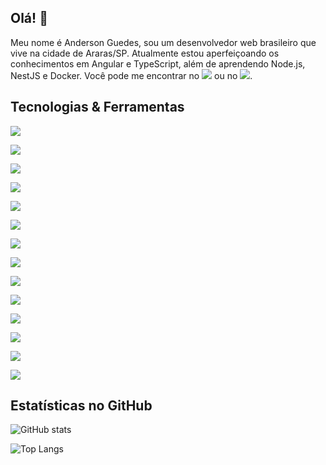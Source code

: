 ## Olá! 👋

Meu nome é Anderson Guedes, sou um desenvolvedor web brasileiro que vive na cidade de Araras/SP.
Atualmente estou aperfeiçoando os conhecimentos em Angular e TypeScript, além de aprendendo Node.js, NestJS e Docker.
Você pode me encontrar no [![](https://img.shields.io/badge/LinkedIn-informational?style=flat&logo=linkedin&logoColor=white&color=2867b2)][1] ou no [![](https://img.shields.io/badge/Twitter-informational?style=flat&logo=twitter&logoColor=white&color=1da1f2 )][2].

## Tecnologias & Ferramentas
![](https://img.shields.io/badge/Code-HTML-informational?style=flat&logo=html5&logoColor=white&color=2bbc8a)

![](https://img.shields.io/badge/Code-CSS-informational?style=flat&logo=css3&logoColor=white&color=2bbc8a)

![](https://img.shields.io/badge/Code-Angular-informational?style=flat&logo=angular&logoColor=white&color=2bbc8a)

![](https://img.shields.io/badge/Code-TypeScript-informational?style=flat&logo=TypeScript&logoColor=white&color=2bbc8a)

![](https://img.shields.io/badge/Code-JavaScript-informational?style=flat&logo=javascript&logoColor=white&color=2bbc8a)

![](https://img.shields.io/badge/Tools-PostgreSQL-informational?style=flat&logo=postgresql&logoColor=white&color=2bbc8a)

![](https://img.shields.io/badge/Tools-MongoDB-informational?style=flat&logo=MongoDB&logoColor=white&color=2bbc8a)

![](https://img.shields.io/badge/Code-Node.js-informational?style=flat&logo=node.js&logoColor=white&color=2bbc8a)

![](https://img.shields.io/badge/Tools-NestJS-informational?style=flat&logo=nestjs&logoColor=white&color=2bbc8a)

![](https://img.shields.io/badge/Tools-Git-informational?style=flat&logo=git&logoColor=white&color=2bbc8a)

![](https://img.shields.io/badge/Editor-VSCode-informational?style=flat&logo=visualstudiocode&logoColor=white&color=2bbc8a)

![](https://img.shields.io/badge/Tools-Docker-informational?style=flat&logo=docker&logoColor=white&color=2bbc8a)

![](https://img.shields.io/badge/OS-Windows-informational?style=flat&logo=Windows&logoColor=white&color=2bbc8a)

![](https://img.shields.io/badge/OS-Linux-informational?style=flat&logo=linux&logoColor=white&color=2bbc8a)


## Estatísticas no GitHub

![GitHub stats](https://github-readme-stats.vercel.app/api?username=AnderGuedes89&show_icons=true&theme=dark)

![Top Langs](https://github-readme-stats.vercel.app/api/top-langs/?username=AnderGuedes89&layout=compact&theme=dark)

<!-- Social Media -->
[1]: https://www.linkedin.com/in/anderson-guedes-mg
[2]: https://twitter.com/AnderGuedes89


<!-- Resources -->
<!-- Emojis: https://emojipedia.org/emoji/ -->
<!-- Shields: https://shields.io/ -->
<!-- Awesome GitHub Profile README: https://github.com/abhisheknaiidu/awesome-github-profile-readme -->
<!-- GitHub Stats: https://github.com/anuraghazra/github-readme-stats -->
